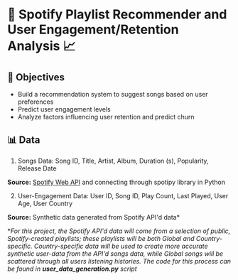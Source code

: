 # 🎵 Spotify Playlist Recommender and User Engagement/Retention Analysis 📈

## 🎯 Objectives
- Build a recommendation system to suggest songs based on user preferences
- Predict user engagement levels
- Analyze factors influencing user retention and predict churn

## 📊 Data
1. Songs Data: Song ID, Title, Artist, Album, Duration (s), Popularity, Release Date

<b> Source:</b> [Spotify Web API](https://developer.spotify.com/documentation/web-api) and connecting through spotipy library in Python

2. User-Engagement Data: User ID, Song ID, Play Count, Last Played, User Age, User Country

<b> Source:</b> Synthetic data generated from Spotify API'd data*


**For this project, the Spotify API'd data will come from a selection of public, Spotify-created playlists; these playlists will be both Global and Country-specific. Country-specific data will be used to create more accurate synthetic user-data from the API'd songs data, while Global songs will be scattered through all users listening histories. The code for this process can be found in <b> *user_data_generation.py*</b> script*
